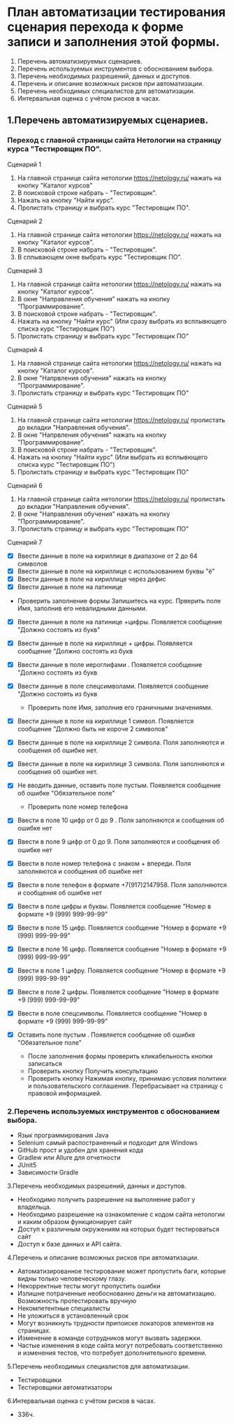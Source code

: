 
# **План автоматизации тестирования сценария перехода к форме записи и заполнения этой формы.**
1. Перечень автоматизируемых сценариев.
2. Перечень используемых инструментов с обоснованием выбора.
3. Перечень необходимых разрешений, данных и доступов.
4. Перечень и описание возможных рисков при автоматизации.
5. Перечень необходимых специалистов для автоматизации.
6. Интервальная оценка с учётом рисков в часах.

## 1.Перечень автоматизируемых сценариев.
### **Переход с главной страницы сайта Нетологии на страницу курса "Тестировщик ПО".**
Сценарий 1
1. На главной странице сайта нетологии https://netology.ru/ нажать на кнопку "Каталог курсов"
2. В поисковой строке набрать  - "Тестировщик".
3. Нажать на кнопку "Найти курс".
4. Пролистать страницу и выбрать курс "Тестировщик ПО".

Сценарий 2
1. На главной странице сайта нетологии https://netology.ru/ нажать на кнопку "Каталог курсов".
2. В поисковой строке набрать  - "Тестировщик".
3. В сплывающем окне выбрать курс "Тестировщик ПО".
   
Сценарий 3
1. На главной странице сайта нетологии https://netology.ru/ нажать на кнопку "Каталог курсов".
2. В окне "Направления обучения" нажать на кнопку "Программирование".
3. В поисковой строке набрать - "Тестировщик".
4. Нажать на кнопку "Найти курс" (Или сразу выбрать из всплывющего списка курс "Тестировщик ПО")
5. Пролистать страницу и выбрать курс "Тестировщик ПО"
 
Сценарий 4
1. На главной странице сайта нетологии https://netology.ru/ нажать на кнопку "Каталог курсов".
2. В окне "Напрвления обучения" нажать на кнопку "Программирование".
3. Пролистать страницу и выбрать курс "Тестировщик ПО"

Сценарий 5
1. На главной странице сайта нетологии https://netology.ru/ пролистать до вкладки "Направления обучения".
2. В окне "Напрвления обучения" нажать на кнопку "Программирование".
3. В поисковой строке набрать - "Тестировщик".
4. Нажать на кнопку "Найти курс" (Или выбрать из всплывющего списка курс "Тестировщик ПО")
5. Пролистать страницу и выбрать курс "Тестировщик ПО"
   
Сценарий 6
1. На главной странице сайта нетологии https://netology.ru/ пролистать до вкладки "Направления обучения".
2. В окне "Направления обучения" нажать на кнопку "Программирование".
3. Пролистать страницу и выбрать курс "Тестировщик ПО"

Сценарий 7

   










- [X] Ввести данные в поле на кириллице в диапазоне от 2 до 64 символов
- [X] Ввести данные в поле на кириллице с использованием буквы "ё"
- [X] Ввести данные в поле на кириллице через дефис
- [X] Ввести данные в поле на латинице
 
+ Проверить заполнение формы Запишитесь на курс. Прверить поле Имя, заполнив его невалидными данными.

- [X] Ввести данные в поле на латинице +цифры.     Появляется сообщение "Должно состоять из букв"
- [X] Ввести данные в поле на кириллице + цифры.   Появляется сообщение "Должно состоять из букв
- [X] Ввести данные в поле иероглифами .           Появляется сообщение "Должно состоять из букв
- [X] Ввести данные в поле спецсимволами.          Появляется сообщение "Должно состоять из букв


   + Проверить поле Имя, заполнив его граничными значениями.

- [X] Ввести данные в поле на кириллице 1 символ.  Появляется сообщение "Должно быть не короче 2 символов"
- [X] Ввести данные в поле на кириллице 2 символа. Поля заполняются и сообщения об ошибке нет.
- [X] Ввести данные в поле на кириллице 3 символа. Поля заполняются и сообщения об ошибке нет. 
- [X] Не вводить данные, оставить поле пустым.     Появляется сообщение об ошибке "Обязательное поле"
                                   

   + Проверить поле номер телефона
                               
- [X] Ввести в поле 10 цифр от 0 до 9 .       Поля заполняются и сообщения об ошибке нет
- [X] Ввести в поле 9 цифр от 0 до 9.         Поля заполняются и сообщения об ошибке нет
- [X] Ввести в поле номер телефона с знаком + впереди.         Поля заполняются и сообщения об ошибке нет
- [X] Ввести  в поле телефон в формате +7(917)2147958.            Поля заполняются и сообщения об ошибке нет
- [X] Ввести в поле цифры и буквы.            Появляется сообщение "Номер в формате +9 (999) 999-99-99"
- [X] Ввести в поле 15 цифр.                    Появляется сообщение "Номер в формате +9 (999) 999-99-99"  
- [X] Ввести в поле 16 цифр.                             Появляется сообщение "Номер в формате +9 (999) 999-99-99"  
- [X] Ввести в поле 1 цифру.                       Появляется сообщение "Номер в формате +9 (999) 999-99-99"  
- [X] Ввести в поле 2 цифры.                       Появляется сообщение "Номер в формате +9 (999) 999-99-99"  
- [X] Ввести в поле спецсимволы.                  Появляется сообщение "Номер в формате +9 (999) 999-99-99"  
- [X] Оставить поле пустым .                     Появляется сообщение об ошибке "Обязательное поле"


  + После заполнения формы проверить кликабельность кнопки записаться
  + Проверить кнопку Получить консультацию
  + Проверить кнопку   Нажимая кнопку, принимаю условия политики и пользовательского соглашения. Перебрасывает на страницу с правовой информацией.  




### 2.Перечень используемых инструментов с обоснованием выбора.
+ Язык программирования Java
+ Selenium самый распостраненный и подходит для Windows
+ GitHub прост и удобен для хранения кода
+ Gradlew или Allure для отчетности
+ JUnit5 
+ Зависимости Gradle

3.Перечень необходимых разрешений, данных и доступов.
+ Необходимо получить разрешение на выполнение работ у владельца.
+ Необходимо разрешение на ознакомление с кодом сайта нетологии и каким образом функционирует сайт
+ Доступ к различным окружениям на которых будет тестироваться сайт
+ Доступ к базе данных и API сайта.

4.Перечень и описание возможных рисков при автоматизации.
+ Автоматизированное тестирование может пропустить баги, которые видны только человеческому глазу.
+ Некорректные тесты могут пропустить ошибки
+ Излишне потраченные необоснованно деньги на автоматизацию. Возможность протестировать вручную
+ Некомпетентные специалисты
+ Не уложиться в установленный срок
+ Могут возникнуть трудности припоиске локаторов элементов на страницах.
+ Изменение в команде сотрудников могут вызвать задержки.
+ Частые изменения в коде сайта могут потребовать соответственно и изменения тестов, что потребует дополнительного времени.


5.Перечень необходимых специалистов для автоматизации.
+ Тестировщики
+ Тестировщики автоматизаторы

6.Интервальная оценка с учётом рисков в часах.
+ 336ч.
